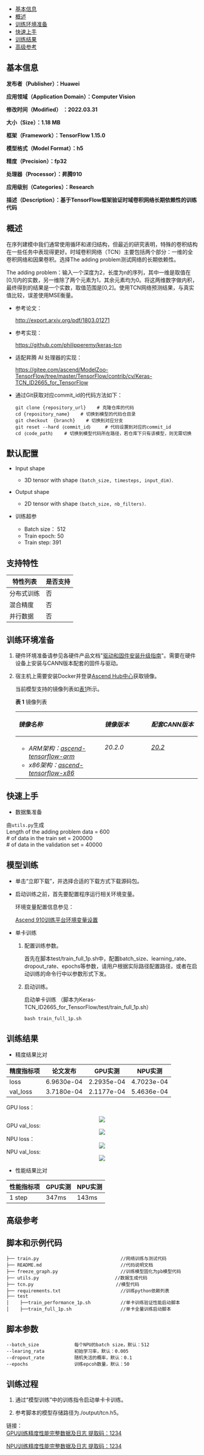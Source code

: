 -   [基本信息](#基本信息.md)
-   [概述](#概述.md)
-   [训练环境准备](#训练环境准备.md)
-   [快速上手](#快速上手.md)
-   [训练结果](#训练结果.md)
-   [高级参考](#高级参考.md)
<h2 id="基本信息.md">基本信息</h2>

**发布者（Publisher）：Huawei**

**应用领域（Application Domain）：Computer Vision** 

**修改时间（Modified） ：2022.03.31**

**大小（Size）：1.18 MB**

**框架（Framework）：TensorFlow 1.15.0**

**模型格式（Model Format）：h5**

**精度（Precision）：fp32**

**处理器（Processor）：昇腾910**

**应用级别（Categories）：Research**

**描述（Description）：基于TensorFlow框架验证时域卷积网络长期依赖性的训练代码** 

<h2 id="概述.md">概述</h2>


在序列建模中我们通常使用循环和递归结构，但最近的研究表明，特殊的卷积结构在一些任务中表现得更好。时域卷积网络（TCN）主要包括两个部分：一维的全卷积网络和因果卷积。选择The adding problem测试网络的长期依赖性。  

The adding problem：输入一个深度为2，长度为n的序列，其中一维是取值在[0,1]内的实数，另一维除了两个元素为1，其余元素均为0。将这两维数字做内积，最终得到的结果是一个实数，取值范围是[0,2]。使用TCN网络预测结果，与真实值比较，误差使用MSE衡量。

- 参考论文：

    http://export.arxiv.org/pdf/1803.01271

- 参考实现：

    https://github.com/philipperemy/keras-tcn 

- 适配昇腾 AI 处理器的实现：
    
    https://gitee.com/ascend/ModelZoo-TensorFlow/tree/master/TensorFlow/contrib/cv/Keras-TCN_ID2665_for_TensorFlow
        


- 通过Git获取对应commit\_id的代码方法如下：
    
    ```
    git clone {repository_url}    # 克隆仓库的代码
    cd {repository_name}    # 切换到模型的代码仓目录
    git checkout  {branch}    # 切换到对应分支
    git reset --hard ｛commit_id｝     # 代码设置到对应的commit_id
    cd ｛code_path｝    # 切换到模型代码所在路径，若仓库下只有该模型，则无需切换
    ```

## 默认配置<a name="section91661242121611"></a>

- Input shape

  - 3D tensor with shape `(batch_size, timesteps, input_dim)`.

- Output shape

  - 2D tensor with shape `(batch_size, nb_filters)`.

- 训练超参

  - Batch size： 512
  - Train epoch: 50
  - Train step: 391


## 支持特性<a name="section1899153513554"></a>

| 特性列表  | 是否支持 |
|-------|------|
| 分布式训练 | 否    |
| 混合精度  | 否    |
| 并行数据  | 否    |


<h2 id="训练环境准备.md">训练环境准备</h2>

1.  硬件环境准备请参见各硬件产品文档"[驱动和固件安装升级指南]( https://support.huawei.com/enterprise/zh/category/ai-computing-platform-pid-1557196528909)"。需要在硬件设备上安装与CANN版本配套的固件与驱动。
2.  宿主机上需要安装Docker并登录[Ascend Hub中心](https://ascendhub.huawei.com/#/detail?name=ascend-tensorflow-arm)获取镜像。

    当前模型支持的镜像列表如[表1](#zh-cn_topic_0000001074498056_table1519011227314)所示。

    **表 1** 镜像列表

    <a name="zh-cn_topic_0000001074498056_table1519011227314"></a>
    <table><thead align="left"><tr id="zh-cn_topic_0000001074498056_row0190152218319"><th class="cellrowborder" valign="top" width="47.32%" id="mcps1.2.4.1.1"><p id="zh-cn_topic_0000001074498056_p1419132211315"><a name="zh-cn_topic_0000001074498056_p1419132211315"></a><a name="zh-cn_topic_0000001074498056_p1419132211315"></a><em id="i1522884921219"><a name="i1522884921219"></a><a name="i1522884921219"></a>镜像名称</em></p>
    </th>
    <th class="cellrowborder" valign="top" width="25.52%" id="mcps1.2.4.1.2"><p id="zh-cn_topic_0000001074498056_p75071327115313"><a name="zh-cn_topic_0000001074498056_p75071327115313"></a><a name="zh-cn_topic_0000001074498056_p75071327115313"></a><em id="i1522994919122"><a name="i1522994919122"></a><a name="i1522994919122"></a>镜像版本</em></p>
    </th>
    <th class="cellrowborder" valign="top" width="27.16%" id="mcps1.2.4.1.3"><p id="zh-cn_topic_0000001074498056_p1024411406234"><a name="zh-cn_topic_0000001074498056_p1024411406234"></a><a name="zh-cn_topic_0000001074498056_p1024411406234"></a><em id="i723012493123"><a name="i723012493123"></a><a name="i723012493123"></a>配套CANN版本</em></p>
    </th>
    </tr>
    </thead>
    <tbody><tr id="zh-cn_topic_0000001074498056_row71915221134"><td class="cellrowborder" valign="top" width="47.32%" headers="mcps1.2.4.1.1 "><a name="zh-cn_topic_0000001074498056_ul81691515131910"></a><a name="zh-cn_topic_0000001074498056_ul81691515131910"></a><ul id="zh-cn_topic_0000001074498056_ul81691515131910"><li><em id="i82326495129"><a name="i82326495129"></a><a name="i82326495129"></a>ARM架构：<a href="https://ascend.huawei.com/ascendhub/#/detail?name=ascend-tensorflow-arm" target="_blank" rel="noopener noreferrer">ascend-tensorflow-arm</a></em></li><li><em id="i18233184918125"><a name="i18233184918125"></a><a name="i18233184918125"></a>x86架构：<a href="https://ascend.huawei.com/ascendhub/#/detail?name=ascend-tensorflow-x86" target="_blank" rel="noopener noreferrer">ascend-tensorflow-x86</a></em></li></ul>
    </td>
    <td class="cellrowborder" valign="top" width="25.52%" headers="mcps1.2.4.1.2 "><p id="zh-cn_topic_0000001074498056_p1450714271532"><a name="zh-cn_topic_0000001074498056_p1450714271532"></a><a name="zh-cn_topic_0000001074498056_p1450714271532"></a><em id="i72359495125"><a name="i72359495125"></a><a name="i72359495125"></a>20.2.0</em></p>
    </td>
    <td class="cellrowborder" valign="top" width="27.16%" headers="mcps1.2.4.1.3 "><p id="zh-cn_topic_0000001074498056_p18244640152312"><a name="zh-cn_topic_0000001074498056_p18244640152312"></a><a name="zh-cn_topic_0000001074498056_p18244640152312"></a><em id="i162363492129"><a name="i162363492129"></a><a name="i162363492129"></a><a href="https://support.huawei.com/enterprise/zh/ascend-computing/cann-pid-251168373/software" target="_blank" rel="noopener noreferrer">20.2</a></em></p>
    </td>
    </tr>
    </tbody>
    </table>


<h2 id="快速上手.md">快速上手</h2>

- 数据集准备   
  
由`utils.py`生成  
Length of the adding problem data = 600  
\# of data in the train set = 200000  
\# of data in the validation set = 40000

## 模型训练<a name="section715881518135"></a>

- 单击“立即下载”，并选择合适的下载方式下载源码包。

- 启动训练之前，首先要配置程序运行相关环境变量。

  环境变量配置信息参见：

     [Ascend 910训练平台环境变量设置](https://gitee.com/ascend/modelzoo/wikis/Ascend%20910%E8%AE%AD%E7%BB%83%E5%B9%B3%E5%8F%B0%E7%8E%AF%E5%A2%83%E5%8F%98%E9%87%8F%E8%AE%BE%E7%BD%AE?sort_id=3148819)

- 单卡训练 

  1. 配置训练参数。

     首先在脚本test/train_full_1p.sh中，配置batch_size、learning_rate、dropout_rate、epochs等参数，请用户根据实际路径配置路径，或者在启动训练的命令行中以参数形式下发。


  2. 启动训练。

     启动单卡训练 （脚本为Keras-TCN_ID2665_for_TensorFlow/test/train_full_1p.sh） 

     ```
     bash train_full_1p.sh 
     ```

<h2 id="训练结果.md">训练结果</h2>

- 精度结果比对

|精度指标项|论文发布|GPU实测|NPU实测|
|---------|--------|------|-------|
|loss|6.9630e-04|2.2935e-04|4.7023e-04|
|val_loss|3.7180e-04|2.1177e-04|5.4636e-04|

GPU loss：   
<div align=center>
<img src=https://s3.bmp.ovh/imgs/2021/09/92fc0134a77c3760.png />
</div>
GPU val_loss:
<div align=center>
<img src=https://s3.bmp.ovh/imgs/2021/09/3367b1149e398fe8.png />
</div> 
NPU loss：
<div align=center>
<img src=https://s3.bmp.ovh/imgs/2021/09/3b969c09def2440a.png />
</div>
NPU val_loss:
<div align=center>
<img src=https://s3.bmp.ovh/imgs/2021/09/79d457fbd8e533c6.png />
</div>          

- 性能结果比对  

|性能指标项|GPU实测|NPU实测|
|---------|-------|-------|
|1 step|347ms|143ms|


<h2 id="高级参考.md">高级参考</h2>

## 脚本和示例代码<a name="section08421615141513"></a>

```
├── train.py                              //网络训练与测试代码
├── README.md                             //代码说明文档
├── freeze_graph.py                       //训练模型固化为pb模型代码
├── utils.py　　　　　　　　　　　　　　　   //数据生成代码
├── tcn.py　　　　　　　　　　　            //模型代码
├── requirements.txt                      //训练python依赖列表
├── test
│    ├──train_performance_1p.sh           //单卡训练验证性能启动脚本
│    ├──train_full_1p.sh                  //单卡全量训练启动脚本

```

## 脚本参数<a name="section6669162441511"></a>

```
--batch_size             每个NPU的batch size，默认：512
--learing_rata           初始学习率，默认：0.005
--dropout_rate           随机失活的概率，默认：0.1
--epochs                 训练epcoh数量，默认：50
```

## 训练过程<a name="section1589455252218"></a>

1.  通过“模型训练”中的训练指令启动单卡卡训练。

2.  参考脚本的模型存储路径为./output/tcn.h5。

链接：   
[GPU训练精度性能完整数据及日志 提取码：1234](https://pan.baidu.com/s/1sHniPqIwLn7VC2lWdQK0wQ)   

[NPU训练精度性能完整数据及日志 提取码：1234](https://pan.baidu.com/s/18nDU6eFti0vAeTSapk_iVw)